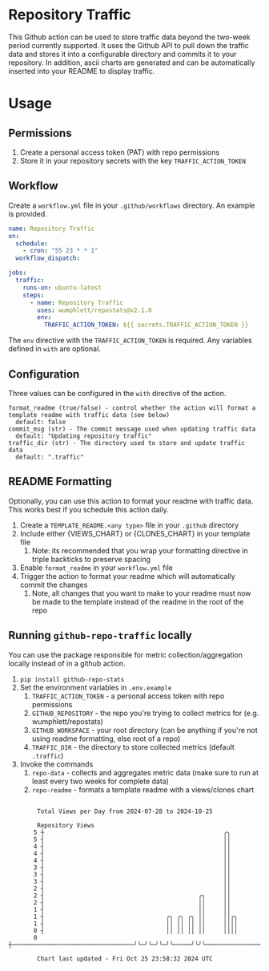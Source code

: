 # Repository Traffic

This Github action can be used to store traffic data beyond the two-week period currently supported.
It uses the Github API to pull down the traffic data and stores it into a configurable directory and commits it to your 
repository. In addition, ascii charts are generated and can be automatically inserted into your README to display traffic.

# Usage
## Permissions
1. Create a personal access token (PAT) with repo permissions
2. Store it in your repository secrets with the key `TRAFFIC_ACTION_TOKEN`

## Workflow
Create a `workflow.yml` file in your `.github/workflows` directory. An example is provided.

```yaml
name: Repository Traffic
on:
  schedule:
    - cron: "55 23 * * 1"
  workflow_dispatch:

jobs:
  traffic:
    runs-on: ubuntu-latest
    steps:
      - name: Repository Traffic
        uses: wumphlett/repostats@v2.1.0
        env:
          TRAFFIC_ACTION_TOKEN: ${{ secrets.TRAFFIC_ACTION_TOKEN }}
```
The `env` directive with the `TRAFFIC_ACTION_TOKEN` is required. Any variables defined in `with` are optional.

## Configuration
Three values can be configured in the `with` directive of the action.
```
format_readme (true/false) - control whether the action will format a template readme with traffic data (see below)
  default: false
commit_msg (str) - The commit message used when updating traffic data
  default: "Updating repository traffic"
traffic_dir (str) - The directory used to store and update traffic data
  default: ".traffic"
```

## README Formatting
Optionally, you can use this action to format your readme with traffic data. This works best if you schedule this action
daily.

1. Create a `TEMPLATE_README.<any type>` file in your `.github` directory
2. Include either {VIEWS_CHART} or {CLONES_CHART} in your template file
   1. Note: its recommended that you wrap your formatting directive in triple backticks to preserve spacing
3. Enable `format_readme` in your `workflow.yml` file
4. Trigger the action to format your readme which will automatically commit the changes
   1. Note, all changes that you want to make to your readme must now be made to the template instead of the readme in the root of the repo

## Running `github-repo-traffic` locally
You can use the package responsible for metric collection/aggregation locally instead of in a github action.

1. `pip install github-repo-stats`
2. Set the environment variables in `.env.example`
   1. `TRAFFIC_ACTION_TOKEN` - a personal access token with repo permissions
   2. `GITHUB_REPOSITORY` - the repo you're trying to collect metrics for (e.g. wumphlett/repostats)
   3. `GITHUB_WORKSPACE` - your root directory (can be anything if you're not using readme formatting, else root of a repo)
   4. `TRAFFIC_DIR` - the directory to store collected metrics (default `.traffic`)
3. Invoke the commands
   1. `repo-data` - collects and aggregates metric data (make sure to run at least every two weeks for complete data)
   2. `repo-readme` - formats a template readme with a views/clones chart

```

        Total Views per Day from 2024-07-28 to 2024-10-25

        Repository Views
       5 ┼                                                  ╭╮
       5 ┤                                                  ││
       4 ┤                                                  ││
       4 ┤                                                  ││
       4 ┤                                                  ││
       3 ┤                                                  ││
       3 ┤                                                  ││
       3 ┤                                                  ││
       2 ┤                                                  ││
       2 ┤                                           ╭╮     ││
       2 ┤                                           ││     ││
       1 ┤                                           ││     ││
       1 ┤                                  ╭╮ ╭╮ ╭╮ ││     ││╭╮
       1 ┤                                  ││ ││ ││ ││     ││││
       0 ┤                                  ││ ││ ││ ││     ││││
       0 ┼──────────────────────────────────╯╰─╯╰─╯╰─╯╰─────╯╰╯╰───────────────────────────────────

        Chart last updated - Fri Oct 25 23:58:32 2024 UTC
        
```
